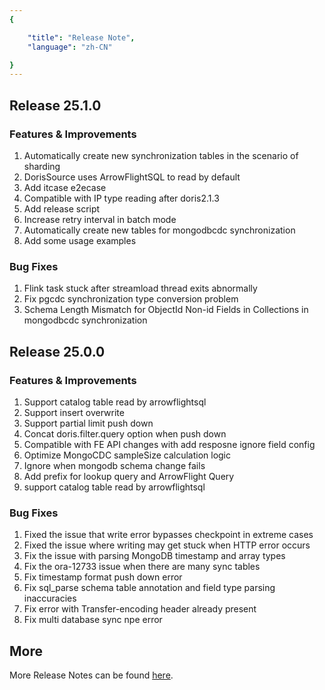 ```yaml
---
{

    "title": "Release Note",
    "language": "zh-CN"

}
---
```


## Release 25.1.0

### Features & Improvements
1. Automatically create new synchronization tables in the scenario of sharding
2. DorisSource uses ArrowFlightSQL to read by default
3. Add itcase e2ecase 
4. Compatible with IP type reading after doris2.1.3
5. Add release script 
6. Increase retry interval in batch mode 
7. Automatically create new tables for mongodbcdc synchronization
8. Add some usage examples

### Bug Fixes
1. Flink task stuck after streamload thread exits abnormally
2. Fix pgcdc synchronization type conversion problem
3. Schema Length Mismatch for ObjectId Non-id Fields in Collections in mongodbcdc synchronization


## Release 25.0.0

### Features & Improvements
1. Support catalog table read by arrowflightsql
2. Support insert overwrite
3. Support partial limit push down
4. Concat doris.filter.query option when push down
5. Compatible with FE API changes with add resposne ignore field config 
6. Optimize MongoCDC sampleSize calculation logic
7. Ignore when mongodb schema change fails
8. Add prefix for lookup query and ArrowFlight Query
9. support catalog table read by arrowflightsql

### Bug Fixes
1. Fixed the issue that write error bypasses checkpoint in extreme cases 
2. Fixed the issue where writing may get stuck when HTTP error occurs 
3. Fix the issue with parsing MongoDB timestamp and array types 
4. Fix the ora-12733 issue when there are many sync tables 
5. Fix timestamp format push down error 
6. Fix sql_parse schema table annotation and field type parsing inaccuracies 
7. Fix error with Transfer-encoding header already present 
8. Fix multi database sync npe error 


## More
More Release Notes can be found [here](https://github.com/apache/doris-flink-connector/issues?q=state%3Aopen%20label%3A%22release%20notes%22).
